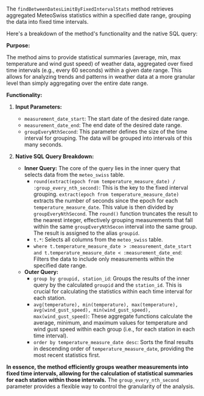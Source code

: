 The `findBetweenDatesLimitByFixedIntervalStats` method retrieves aggregated MeteoSwiss statistics within a specified date range, grouping the data into fixed time intervals. 

Here's a breakdown of the method's functionality and the native SQL query:

**Purpose:**

The method aims to provide statistical summaries (average, min, max temperature and wind gust speed) of weather data, aggregated over fixed time intervals (e.g., every 60 seconds) within a given date range. This allows for analyzing trends and patterns in weather data at a more granular level than simply aggregating over the entire date range.

**Functionality:**

1.  **Input Parameters:**
    *   `measurement_date_start`: The start date of the desired date range.
    *   `measurement_date_end`: The end date of the desired date range.
    *   `groupEveryNthSecond`:  This parameter defines the size of the time interval for grouping. The data will be grouped into intervals of this many seconds.

2.  **Native SQL Query Breakdown:**
    *   **Inner Query:** The core of the query lies in the inner query that selects data from the `meteo_swiss` table.
        *   `round(extract(epoch from temperature_measure_date) / :group_every_nth_second)`: This is the key to the fixed interval grouping. `extract(epoch from temperature_measure_date)` extracts the number of seconds since the epoch for each `temperature_measure_date`.  This value is then divided by `groupEveryNthSecond`. The `round()` function truncates the result to the nearest integer, effectively grouping measurements that fall within the same `groupEveryNthSecon` interval into the same group. The result is assigned to the alias `groupid`.
        *   `t.*`:  Selects all columns from the `meteo_swiss` table.
        *   `where t.temperature_measure_date > :measurement_date_start and t.temperature_measure_date < :measurement_date_end`: Filters the data to include only measurements within the specified date range.
    *   **Outer Query:**
        *   `group by groupid, station_id`: Groups the results of the inner query by the calculated `groupid` and the `station_id`. This is crucial for calculating the statistics within each time interval for each station.
        *   `avg(temperature), min(temperature), max(temperature), avg(wind_gust_speed), min(wind_gust_speed), max(wind_gust_speed)`:  These aggregate functions calculate the average, minimum, and maximum values for temperature and wind gust speed within each group (i.e., for each station in each time interval).
        *   `order by temperature_measure_date desc`: Sorts the final results in descending order of `temperature_measure_date`, providing the most recent statistics first.

**In essence, the method efficiently groups weather measurements into fixed time intervals, allowing for the calculation of statistical summaries for each station within those intervals.** The `group_every_nth_second` parameter provides a flexible way to control the granularity of the analysis.